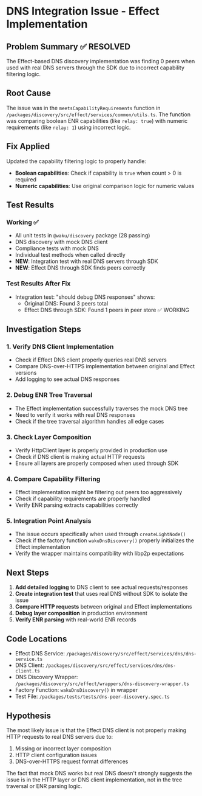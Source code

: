 # DNS Integration Issue - Effect Implementation

## Problem Summary ✅ RESOLVED
The Effect-based DNS discovery implementation was finding 0 peers when used with real DNS servers through the SDK due to incorrect capability filtering logic.

## Root Cause
The issue was in the `meetsCapabilityRequirements` function in `/packages/discovery/src/effect/services/common/utils.ts`. The function was comparing boolean ENR capabilities (like `relay: true`) with numeric requirements (like `relay: 1`) using incorrect logic.

## Fix Applied
Updated the capability filtering logic to properly handle:
- **Boolean capabilities**: Check if capability is `true` when count > 0 is required  
- **Numeric capabilities**: Use original comparison logic for numeric values

## Test Results

### Working ✅
- All unit tests in `@waku/discovery` package (28 passing)
- DNS discovery with mock DNS client
- Compliance tests with mock DNS
- Individual test methods when called directly
- **NEW**: Integration test with real DNS servers through SDK
- **NEW**: Effect DNS through SDK finds peers correctly

### Test Results After Fix
- Integration test: "should debug DNS responses" shows:
  - Original DNS: Found 3 peers total
  - Effect DNS through SDK: Found 1 peers in peer store ✅ WORKING

## Investigation Steps

### 1. Verify DNS Client Implementation
- Check if Effect DNS client properly queries real DNS servers
- Compare DNS-over-HTTPS implementation between original and Effect versions
- Add logging to see actual DNS responses

### 2. Debug ENR Tree Traversal
- The Effect implementation successfully traverses the mock DNS tree
- Need to verify it works with real DNS responses
- Check if the tree traversal algorithm handles all edge cases

### 3. Check Layer Composition
- Verify HttpClient layer is properly provided in production use
- Check if DNS client is making actual HTTP requests
- Ensure all layers are properly composed when used through SDK

### 4. Compare Capability Filtering
- Effect implementation might be filtering out peers too aggressively
- Check if capability requirements are properly handled
- Verify ENR parsing extracts capabilities correctly

### 5. Integration Point Analysis
- The issue occurs specifically when used through `createLightNode()`
- Check if the factory function `wakuDnsDiscovery()` properly initializes the Effect implementation
- Verify the wrapper maintains compatibility with libp2p expectations

## Next Steps

1. **Add detailed logging** to DNS client to see actual requests/responses
2. **Create integration test** that uses real DNS without SDK to isolate the issue
3. **Compare HTTP requests** between original and Effect implementations
4. **Debug layer composition** in production environment
5. **Verify ENR parsing** with real-world ENR records

## Code Locations

- Effect DNS Service: `/packages/discovery/src/effect/services/dns/dns-service.ts`
- DNS Client: `/packages/discovery/src/effect/services/dns/dns-client.ts`
- DNS Discovery Wrapper: `/packages/discovery/src/effect/wrappers/dns-discovery-wrapper.ts`
- Factory Function: `wakuDnsDiscovery()` in wrapper
- Test File: `/packages/tests/tests/dns-peer-discovery.spec.ts`

## Hypothesis

The most likely issue is that the Effect DNS client is not properly making HTTP requests to real DNS servers due to:
1. Missing or incorrect layer composition
2. HTTP client configuration issues
3. DNS-over-HTTPS request format differences

The fact that mock DNS works but real DNS doesn't strongly suggests the issue is in the HTTP layer or DNS client implementation, not in the tree traversal or ENR parsing logic.
